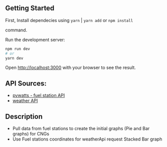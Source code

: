 ## Getting Started

First, Install dependecies using 
`yarn` | `yarn add` 
or
`npm install`

command.

Run the development server:

```bash
npm run dev
# or
yarn dev
```

Open [http://localhost:3000](http://localhost:3000) with your browser to see the result.

## API Sources: 
- [pvwatts - fuel station API](https://developer.nrel.gov/docs/solar/pvwatts/v6)
- [weather API](https://www.weatherapi.com/)

## Description
- Pull data from fuel stations to create the initial graphs (Pie and Bar graphs) for CNGs
- Use Fuel stations coordinates for weatherApi request Stacked Bar graph
